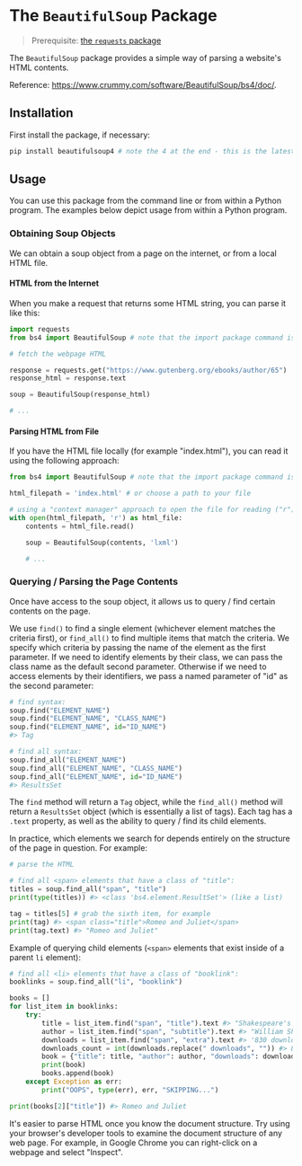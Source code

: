 # The `BeautifulSoup` Package

> Prerequisite: [the `requests` package](requests.md)

The `BeautifulSoup` package provides a simple way of parsing a website's HTML contents.

Reference: https://www.crummy.com/software/BeautifulSoup/bs4/doc/.

## Installation

First install the package, if necessary:

```sh
pip install beautifulsoup4 # note the 4 at the end - this is the latest version
```

## Usage

You can use this package from the command line or from within a Python program. The examples below depict usage from within a Python program.

### Obtaining Soup Objects

We can obtain a soup object from a page on the internet, or from a local HTML file.

#### HTML from the Internet

When you make a request that returns some HTML string, you can parse it like this:

```py
import requests
from bs4 import BeautifulSoup # note that the import package command is `bs4`

# fetch the webpage HTML

response = requests.get("https://www.gutenberg.org/ebooks/author/65")
response_html = response.text

soup = BeautifulSoup(response_html)

# ...
```

#### Parsing HTML from File

If you have the HTML file locally (for example "index.html"), you can read it using the following approach:

```py
from bs4 import BeautifulSoup # note that the import package command is `bs4`

html_filepath = 'index.html' # or choose a path to your file

# using a "context manager" approach to open the file for reading ("r") and auto-close it afterwards
with open(html_filepath, 'r') as html_file:
    contents = html_file.read()

    soup = BeautifulSoup(contents, 'lxml')

    # ...
```


### Querying / Parsing the Page Contents

Once have access to the soup object, it allows us to query / find certain contents on the page. 

We use `find()` to find a single element (whichever element matches the criteria first), or `find_all()` to find multiple items that match the criteria. We specify which criteria by passing the name of the element as the first parameter. If we need to identify elements by their class, we can pass the class name as the default second parameter. Otherwise if we need to access elements by their identifiers, we pass a named parameter of "id" as the second parameter:

```py
# find syntax:
soup.find("ELEMENT_NAME")
soup.find("ELEMENT_NAME", "CLASS_NAME")
soup.find("ELEMENT_NAME", id="ID_NAME")
#> Tag

# find all syntax:
soup.find_all("ELEMENT_NAME")
soup.find_all("ELEMENT_NAME", "CLASS_NAME")
soup.find_all("ELEMENT_NAME", id="ID_NAME")
#> ResultsSet
```

The `find` method will return a `Tag` object, while the `find_all()` method will return a `ResultsSet` object (which is essentially a list of tags). Each tag has a `.text` property, as well as the ability to query / find its child elements.

In practice, which elements we search for depends entirely on the structure of the page in question. For example:

```py
# parse the HTML

# find all <span> elements that have a class of "title":
titles = soup.find_all("span", "title")
print(type(titles)) #> <class 'bs4.element.ResultSet'> (like a list)

tag = titles[5] # grab the sixth item, for example
print(tag) #> <span class="title">Romeo and Juliet</span>
print(tag.text) #> "Romeo and Juliet"
```

Example of querying child elements (`<span>` elements that exist inside of a parent `li` element):

```py
# find all <li> elements that have a class of "booklink":
booklinks = soup.find_all("li", "booklink")

books = []
for list_item in booklinks:
    try:
        title = list_item.find("span", "title").text #> "Shakespeare's Sonnets"
        author = list_item.find("span", "subtitle").text #> "William Shakespeare"
        downloads = list_item.find("span", "extra").text #> '830 downloads'
        downloads_count = int(downloads.replace(" downloads", "")) #> 830
        book = {"title": title, "author": author, "downloads": downloads_count}
        print(book)
        books.append(book)
    except Exception as err:
        print("OOPS", type(err), err, "SKIPPING...")

print(books[2]["title"]) #> Romeo and Juliet
```

It's easier to parse HTML once you know the document structure. Try using your browser's developer tools to examine the document structure of any web page. For example, in Google Chrome you can right-click on a webpage and select "Inspect".
